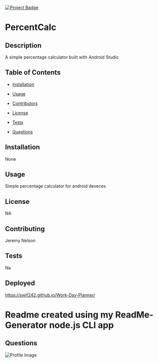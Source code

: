 

[![Project Badge](https://img.shields.io/badge/Application-Awesome-green)](https://github.com/Swif242/ReadMe-Generator)
# PercentCalc

## Description 
A simple percentage calculator built with Android Studio
## Table of Contents 

- [Installation](#installation)

- [Usage](#usage)

- [Contributors](#contributors)

- [License](#license)

- [Tests](#tests)

- [Questions](#questions)

## Installation 

None 

## Usage 
Simple percentage calculator for android deveces


## License 

NA

## Contributing 

Jeremy Nelson

## Tests 

Na

## Deployed
https://swif242.github.io/Work-Day-Planner/
# Readme created using my ReadMe-Generator node.js CLI app 

## Questions 

![Profile Image](https://avatars3.githubusercontent.com/u/58095369?v=4)


